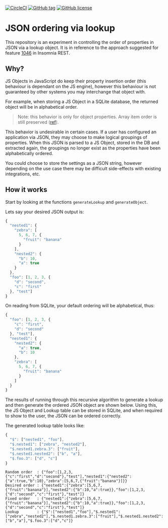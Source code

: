 [![CircleCI](https://circleci.com/gh/develohpanda/json-order.svg?style=svg)](https://circleci.com/gh/develohpanda/json-order) [![GitHub tag](https://img.shields.io/github/release/Naereen/StrapDown.js.svg)](https://GitHub.com/develohpanda/json-order/releases/) [![GitHub license](https://img.shields.io/github/license/Naereen/StrapDown.js.svg)](https://github.com/develohpanda/json-order/blob/master/LICENSE)

# JSON ordering via lookup

This repository is an experiment in controlling the order of properties in JSON via a lookup object. It is in reference to the approach suggested for feature [1046](https://github.com/getinsomnia/insomnia/issues/1046#issuecomment-486419705) in Insomnia REST.

## Why?

JS Objects in JavaScript do keep their property insertion order (this behaviour is dependant on the JS engine), however this behaviour is not guaranteed by other systems you may interchange that object with.

For example, when storing a JS Object in a SQLite database, the returned object will be in alphabetical order.

> Note: this behavior is only for object properties. Array item order is still preserved ([ref](https://stackoverflow.com/a/7214312)).

This behavior is undesirable in certain cases. If a user has configured an application via JSON, they may choose to make logical groupings of properties. When this JSON is parsed to a JS Object, stored in the DB and extracted again, the groupings no longer exist as the properties have been alphabetically ordered.

You could choose to store the settings as a JSON string, however depending on the use case there may be difficult side-effects with existing integrations, etc.

## How it works

Start by looking at the functions `generateLookup` and `generateObject`.

Lets say your desired JSON output is:

```js
{
  "nested1": {
    "zebra": [
      5, 6, 7, {
        "fruit": "banana"
      }
    ],
    "nested2": {
      "b": 10,
      "a": true
    }
  },
  "foo": [1, 2, 3, {
    "d": "second",
    "c": "first"
  }, "test"]
}
```

On reading from SQLite, your default ordering will be alphabetical, thus:

```js
{
  "foo": [1, 2, 3, {
    "c": "first",
    "d": "second"
  }, "test"],
  "nested1": {
    "nested2": {
      "a": true,
      "b": 10
    },
    "zebra": [
      5, 6, 7, {
        "fruit": "banana"
      }
    ]
  }
}
```

The results of running through this recursive algorithm to generate a lookup and then generate the ordered JSON object are shown below. Using this, the JS Object and Lookup table can be stored in SQLite, and when required to show to the user, the JSON can be ordered correctly.

The generated lookup table looks like:

```js
{
  "$": ["nested1", "foo"],
  "$.nested1": ["zebra", "nested2"],
  "$.nested1.zebra.3": ["fruit"],
  "$.nested1.nested2": ["b", "a"],
  "$.foo.3": ["d", "c"]
}
```

```
Random order  : {"foo":[1,2,3,{"c":"first","d":"second"},"test"],"nested1":{"nested2":{"a":true,"b":10},"zebra":[5,6,7,{"fruit":"banana"}]}}
Desired order : {"nested1":{"zebra":[5,6,7,{"fruit":"banana"}],"nested2":{"b":10,"a":true}},"foo":[1,2,3,{"d":"second","c":"first"},"test"]}
Fixed order   : {"nested1":{"zebra":[5,6,7,{"fruit":"banana"}],"nested2":{"b":10,"a":true}},"foo":[1,2,3,{"d":"second","c":"first"},"test"]}
Lookup        : {"$":["nested1","foo"],"$.nested1":["zebra","nested2"],"$.nested1.zebra.3":["fruit"],"$.nested1.nested2":["b","a"],"$.foo.3":["d","c"]}
```